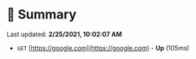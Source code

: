 # 📖 Summary
Last updated: **2/25/2021, 10:02:07 AM**

- `GET` [https://google.com](https://google.com) - **Up** (105ms)
